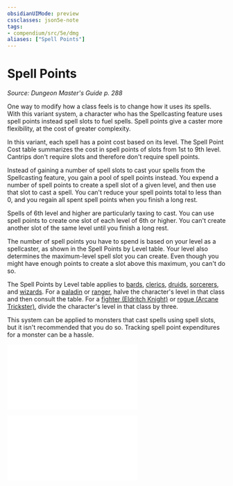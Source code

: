 ```yaml
---
obsidianUIMode: preview
cssclasses: json5e-note
tags:
- compendium/src/5e/dmg
aliases: ["Spell Points"]
---
```

# Spell Points
*Source: Dungeon Master's Guide p. 288* 

One way to modify how a class feels is to change how it uses its spells. With this variant system, a character who has the Spellcasting feature uses spell points instead spell slots to fuel spells. Spell points give a caster more flexibility, at the cost of greater complexity.

In this variant, each spell has a point cost based on its level. The Spell Point Cost table summarizes the cost in spell points of slots from 1st to 9th level. Cantrips don't require slots and therefore don't require spell points.

Instead of gaining a number of spell slots to cast your spells from the Spellcasting feature, you gain a pool of spell points instead. You expend a number of spell points to create a spell slot of a given level, and then use that slot to cast a spell. You can't reduce your spell points total to less than 0, and you regain all spent spell points when you finish a long rest.

Spells of 6th level and higher are particularly taxing to cast. You can use spell points to create one slot of each level of 6th or higher. You can't create another slot of the same level until you finish a long rest.

The number of spell points you have to spend is based on your level as a spellcaster, as shown in the Spell Points by Level table. Your level also determines the maximum-level spell slot you can create. Even though you might have enough points to create a slot above this maximum, you can't do so.

The Spell Points by Level table applies to [bards](5E2014官方资源/classes/bard.md), [clerics](5E2014官方资源/classes/cleric.md), [druids](5E2014官方资源/classes/druid.md), [sorcerers](5E2014官方资源/classes/sorcerer.md), and [wizards](5E2014官方资源/classes/wizard.md). For a [paladin](5E2014官方资源/classes/paladin.md) or [ranger](5E2014官方资源/classes/ranger.md), halve the character's level in that class and then consult the table. For a [fighter (Eldritch Knight)](5E2014官方资源/classes/fighter-eldritch-knight.md) or [rogue (Arcane Trickster)](5E2014官方资源/classes/rogue-arcane-trickster.md), divide the character's level in that class by three.

This system can be applied to monsters that cast spells using spell slots, but it isn't recommended that you do so. Tracking spell point expenditures for a monster can be a hassle.

![Variant: Spell Points; Spell Point Cost](5E2014官方资源/tables/variant-spell-points-spell-point-cost.md)

![Variant: Spell Points; Spell Points by Level](5E2014官方资源/tables/variant-spell-points-spell-points-by-level.md)